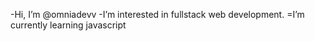 -Hi, I’m @omniadevv
-I’m interested in fullstack web development.
=I’m currently learning javascript

<!---
omniadevv/omniadevv is a ✨ special ✨ repository because its `README.md` (this file) appears on your GitHub profile.
You can click the Preview link to take a look at your changes.
--->
